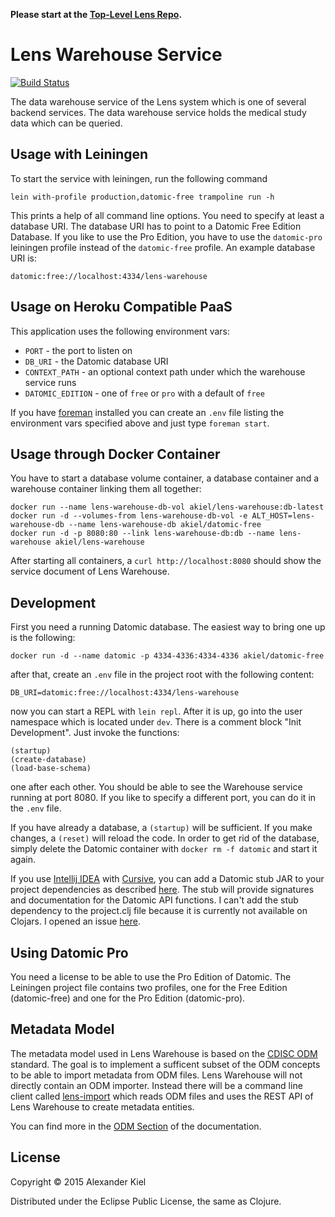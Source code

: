 __Please start at the [Top-Level Lens Repo][6].__

# Lens Warehouse Service

[![Build Status](https://travis-ci.org/alexanderkiel/lens-warehouse.svg?branch=master)](https://travis-ci.org/alexanderkiel/lens-warehouse)

The data warehouse service of the Lens system which is one of several backend
services. The data warehouse service holds the medical study data which can be
queried.

## Usage with Leiningen

To start the service with leiningen, run the following command

    lein with-profile production,datomic-free trampoline run -h

This prints a help of all command line options. You need to specify at least a
database URI. The database URI has to point to a Datomic Free Edition Database.
If you like to use the Pro Edition, you have to use the `datomic-pro` leiningen
profile instead of the `datomic-free` profile. An example database URI is:
              
    datomic:free://localhost:4334/lens-warehouse

## Usage on Heroku Compatible PaaS

This application uses the following environment vars:

* `PORT` - the port to listen on
* `DB_URI` - the Datomic database URI
* `CONTEXT_PATH` - an optional context path under which the warehouse service
   runs
* `DATOMIC_EDITION` - one of `free` or `pro` with a default of `free`

If you have [foreman][1] installed you can create an `.env` file listing the
environment vars specified above and just type `foreman start`.

## Usage through Docker Container

You have to start a database volume container, a database container and a 
warehouse container linking them all together:

    docker run --name lens-warehouse-db-vol akiel/lens-warehouse:db-latest
    docker run -d --volumes-from lens-warehouse-db-vol -e ALT_HOST=lens-warehouse-db --name lens-warehouse-db akiel/datomic-free
    docker run -d -p 8080:80 --link lens-warehouse-db:db --name lens-warehouse akiel/lens-warehouse

After starting all containers, a `curl http://localhost:8080` should show the
service document of Lens Warehouse. 

## Development

First you need a running Datomic database. The easiest way to bring one up is
the following:

    docker run -d --name datomic -p 4334-4336:4334-4336 akiel/datomic-free

after that, create an `.env` file in the project root with the following
content:

    DB_URI=datomic:free://localhost:4334/lens-warehouse

now you can start a REPL with `lein repl`. After it is up, go into the user
namespace which is located under `dev`. There is a comment block
"Init Development". Just invoke the functions:

    (startup)
    (create-database)
    (load-base-schema)

one after each other. You should be able to see the Warehouse service running
at port 8080. If you like to specify a different port, you can do it in the
`.env` file.

If you have already a database, a `(startup)` will be sufficient. If you make
changes, a `(reset)` will reload the code. In order to get rid of the database,
simply delete the Datomic container with `docker rm -f datomic` and start it
again.

If you use [Intellij IDEA][2] with [Cursive][3], you can add a Datomic stub JAR
to your project dependencies as described [here][4]. The stub will provide
signatures and documentation for the Datomic API functions. I can't add the
stub dependency to the project.clj file because it is currently not available on
Clojars. I opened an issue [here][5].

## Using Datomic Pro

You need a license to be able to use the Pro Edition of Datomic. The Leiningen
project file contains two profiles, one for the Free Edition (datomic-free) and
one for the Pro Edition (datomic-pro).

## Metadata Model

The metadata model used in Lens Warehouse is based on the [CDISC ODM][7]
standard. The goal is to implement a sufficent subset of the ODM concepts to be 
able to import metadata from ODM files. Lens Warehouse will not directly contain 
an ODM importer. Instead there will be a command line client called 
[lens-import][8] which reads ODM files and uses the REST API of Lens Warehouse 
to create metadata entities.

You can find more in the [ODM Section][9] of the documentation.

## License

Copyright © 2015 Alexander Kiel

Distributed under the Eclipse Public License, the same as Clojure.

[1]: <https://github.com/ddollar/foreman>
[2]: <https://www.jetbrains.com/idea/>
[3]: <https://cursiveclojure.com>
[4]: <https://cursiveclojure.com/userguide/support.html>
[5]: <https://github.com/cursiveclojure/cursive/issues/896>
[6]: <https://github.com/alexanderkiel/lens>
[7]: <http://cdisc.org/odm>
[8]: <https://github.com/alexanderkiel/lens-import>
[9]: <https://github.com/alexanderkiel/lens-warehouse/blob/odm/doc/odm.md>
